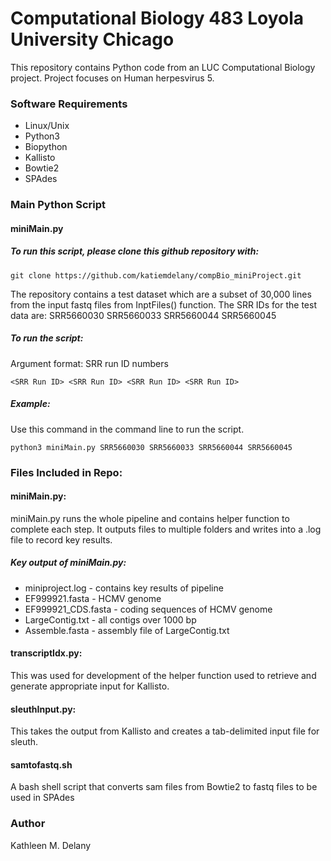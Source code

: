 # Computational Biology 483 Loyola University Chicago
This repository contains Python code from an LUC Computational Biology project. Project focuses on Human herpesvirus 5.

### Software Requirements
* Linux/Unix
* Python3
* Biopython
* Kallisto
* Bowtie2
* SPAdes

### Main Python Script
#### miniMain.py
##### To run this script, please clone this github repository with:
```
git clone https://github.com/katiemdelany/compBio_miniProject.git
```
The repository contains a test dataset which are a subset of 30,000 lines from the input fastq files from InptFiles() function. The SRR IDs for the test data are: SRR5660030 SRR5660033 SRR5660044 SRR5660045 

##### To run the script:
Argument format: SRR run ID numbers
```
<SRR Run ID> <SRR Run ID> <SRR Run ID> <SRR Run ID>
```
##### Example:
Use this command in the command line to run the script. 
```
python3 miniMain.py SRR5660030 SRR5660033 SRR5660044 SRR5660045
```

### Files Included in Repo:
#### miniMain.py: 
miniMain.py runs the whole pipeline and contains helper function to complete each step. It outputs files to multiple folders and writes into a .log file to record key results.
##### Key output of miniMain.py:
* miniproject.log - contains key results of pipeline
* EF999921.fasta - HCMV genome
* EF999921_CDS.fasta - coding sequences of HCMV genome
* LargeContig.txt - all contigs over 1000 bp
* Assemble.fasta - assembly file of LargeContig.txt

#### transcriptIdx.py:
This was used for development of the helper function used to retrieve and generate appropriate input for Kallisto.
#### sleuthInput.py:
This takes the output from Kallisto and creates a tab-delimited input file for sleuth. 
#### samtofastq.sh
A bash shell script that converts sam files from Bowtie2 to fastq files to be used in SPAdes

### Author
Kathleen M. Delany

